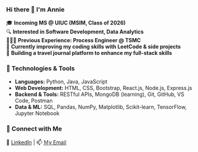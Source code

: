 ### Hi there 👋 I'm Annie

🎓 **Incoming MS @ UIUC (MSIM, Class of 2026)**  
🔍 **Interested in Software Development, Data Analytics**  
👩🏻‍💻 **Previous Experience: Process Engineer @ TSMC**  
🌱 **Currently improving my coding skills with LeetCode & side projects**  
💫 **Building a travel journal platform to enhance my full-stack skills**  

### 🔧 Technologies & Tools  
- **Languages:** Python, Java, JavaScript  
- **Web Development:** HTML, CSS, Bootstrap, React.js, Node.js, Express.js  
- **Backend & Tools:** RESTful APIs, MongoDB (learning), Git, GitHub, VS Code, Postman  
- **Data & ML:** SQL, Pandas, NumPy, Matplotlib, Scikit-learn, TensorFlow, Jupyter Notebook  

### 🌟 Connect with Me  
🔗 [LinkedIn](https://www.linkedin.com/in/hsin-ya-chien-tw) | 📫 [Ｍy Email](mailto:a0988115306@gmail.com)
